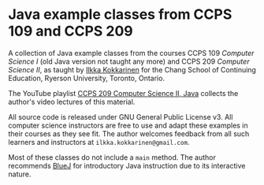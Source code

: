# Java example classes from CCPS 109 and CCPS 209

A collection of Java example classes from the courses CCPS 109 *Computer Science I* (old Java version not taught any more) and CCPS 209 *Computer Science II*, as taught by [Ilkka Kokkarinen](http://scs.ryerson.ca/~ikokkari) for the Chang School of Continuing Education, Ryerson University, Toronto, Ontario.

The YouTube playlist [CCPS 209 Computer Science II, Java](https://www.youtube.com/playlist?list=PLm1Sd7Iw1hHsRtM6KX5-XKGmOOvcDPBiB) collects the author's video lectures of this material.

All source code is released under GNU General Public License v3. All computer science instructors are free to use and adapt these examples in their courses as they see fit. The author welcomes feedback from all such learners and instructors at `ilkka.kokkarinen@gmail.com`.

Most of these classes do not include a `main` method. The author recommends [BlueJ](http://www.bluej.org) for introductory Java instruction due to its interactive nature.
